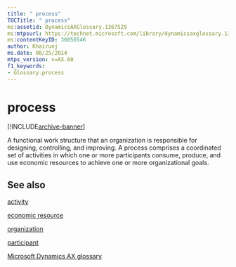 ```yaml
---
title: " process"
TOCTitle: " process"
ms:assetid: DynamicsAXGlossary.1367529
ms:mtpsurl: https://technet.microsoft.com/library/dynamicsaxglossary.1367529(v=AX.60)
ms:contentKeyID: 36056546
author: Khairunj
ms.date: 08/25/2014
mtps_version: v=AX.60
f1_keywords:
- Glossary.process
---
```


# process


[!INCLUDE[archive-banner](includes/archive-banner.md)]

A functional work structure that an organization is responsible for designing, controlling, and improving. A process comprises a coordinated set of activities in which one or more participants consume, produce, and use economic resources to achieve one or more organizational goals.

## See also

[activity](activity.md)

[economic resource](economic-resource.md)

[organization](organization.md)

[participant](participant.md)

[Microsoft Dynamics AX glossary](glossary/microsoft-dynamics-ax-glossary.md)

  


